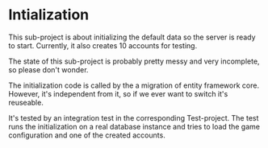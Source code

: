﻿# Intialization

This sub-project is about initializing the default data so the server is ready to start. Currently, it also creates 10 accounts for testing.

The state of this sub-project is probably pretty messy and very incomplete, so please don't wonder.

The initialization code is called by the a migration of entity framework core. However, it's independent from it, so if we ever want to switch it's reuseable.

It's tested by an integration test in the corresponding Test-project. The test runs the initialization on a real database instance and tries to load the game configuration and one of the created accounts.
